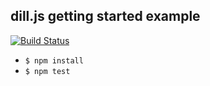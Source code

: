 dill.js getting started example
--------------
[![Build Status](https://travis-ci.org/puppets/dill.js-getting-started.svg)](https://travis-ci.org/puppets/dill.js-getting-started)

* `$ npm install`
* `$ npm test`
